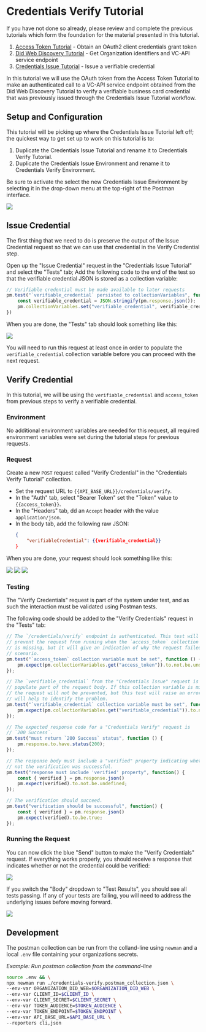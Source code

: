 # Credentials Verify Tutorial

If you have not done so already, please review and complete the previous tutorials which form the foundation for the material presented in this tutorial.

1. [Access Token Tutorial](../authentication/README.md) - Obtain an OAuth2 client credentials grant token
1. [Did Web Discovery Tutorial](../did-web-discovery/README.md) - Get Organization identifiers and VC-API service endpoint
1. [Credentials Issue Tutorial](../credentials-issue/README.md) - Issue a verifiable credential

In this tutorial we will use the OAuth token from the Access Token Tutorial to make an authenticated call to a VC-API service endpoint obtained from the Did Web Discovery Tutorial to verify a verifiable business card credential that was previously issued through the Credentials Issue Tutorial workflow.

## Setup and Configuration

This tutorial will be picking up where the Credentials Issue Tutorial left off; the quickest way to get set up to work on this tutorial is to:

1. Duplicate the Credentials Issue Tutorial and rename it to Credentials Verify Tutorial.
1. Duplicate the Credentials Issue Environment and rename it to Credentials Verify Environment.

Be sure to activate the select the new Credentials Issue Environment by selecting it in the drop-down menu at the top-right of the Postman interface.

<img src="./resources/select-environment.png"/>

## Issue Credential

The first thing that we need to do is preserve the output of the Issue Credential request so that we can use that credential in the Verify Credential step.

Open up the "Issue Credential" request in the "Credentials Issue Tutorial" and select the "Tests" tab; Add the following code to the end of the test so that the verifiable credential JSON is stored as a collection variable:

```javascript
// Verifiable credential must be made available to later requests
pm.test("`verifiable_credential` persisted to collectionVariables", function() {
    const verifiable_credential = JSON.stringify(pm.response.json());
    pm.collectionVariables.set("verifiable_credential", verifiable_credential);
})
```

When you are done, the "Tests" tab should look something like this:

<img src="./resources/persist-verifiable-credential.png"/>

You will need to run this request at least once in order to populate the `verifiable_credential` collection variable before you can proceed with the next request.

## Verify Credential

In this tutorial, we will be using the `verifiable_credential` and `access_token` from previous steps to verify a verifiable credential.

### Environment

No additional environment variables are needed for this request, all required environment variables were set during the tutorial steps for previous requests.

### Request

Create a new `POST` request called "Verify Credential" in the "Credentials Verify Tutorial" collection.

* Set the request URL to `{{API_BASE_URL}}/credentials/verify`.
* In the "Auth" tab, select "Bearer Token" set the "Token" value to `{{access_token}}`.
* In the "Headers" tab, dd an `Accept` header with the value `application/json`.
* In the body tab, add the following raw JSON:
  ```json
  {
      "verifiableCredential": {{verifiable_credential}}
  }
  ```

When you are done, your request should look something like this:

<img src="./resources/verify-credential-auth.png"/>
<img src="./resources/verify-credential-headers.png"/>
<img src="./resources/verify-credential-body.png"/>

### Testing

The "Verify Credentials" request is part of the system under test, and as such the interaction must be validated using Postman tests.

The following code should be added to the "Verify Credentials" request in the "Tests" tab:

```javascript
// The `/credentials/verify` endpoint is authenticated. This test will not
// prevent the request from running when the `access_token` collection variable
// is missing, but it will give an indication of why the request failed in that
// scenario.
pm.test("`access_token` collection variable must be set", function () {
    pm.expect(pm.collectionVariables.get("access_token")).to.not.be.undefined;
});

// The `verifiable_credential` from the "Credentials Issue" request is used to
// populate part of the request body. If this collection variable is missing,
// the request will not be prevented, but this test will raise an error that
// will help to identify the problem.
pm.test("`verifiable_credential` collection variable must be set", function () {
    pm.expect(pm.collectionVariables.get("verifiable_credential")).to.not.be.undefined;
});

// The expected response code for a "Credentials Verify" request is
// `200 Success`.
pm.test("must return `200 Success` status", function () {
    pm.response.to.have.status(200);
});

// The response body must include a "verified" property indicating whether or
// not the verification was successful.
pm.test("response must include 'verified' property", function() {
    const { verified } = pm.response.json()
    pm.expect(verified).to.not.be.undefined;
});

// The verification should succeed.
pm.test("verification should be successful", function() {
    const { verified } = pm.response.json()
    pm.expect(verified).to.be.true;
});
```

### Running the Request

You can now click the blue "Send" button to make the "Verify Credentials" request. If everything works properly, you should receive a response that indicates whether or not the credential could be verified:

<img src="./resources/verify-credential-response.png"/>

If you switch the "Body" dropdown to "Test Results", you should see all tests passing. If any of your tests are failing, you will need to address the underlying issues before moving forward.

<img src="./resources/verify-credential-tests-pass.png"/>

## Development

The postman collection can be run from the colland-line using `newman` and a local `.env` file containing your organizations secrets.

_Example: Run postman collection from the command-line_
```sh
source .env && \
npx newman run ./credentials-verify.postman_collection.json \
--env-var ORGANIZATION_DID_WEB=$ORGANIZATION_DID_WEB \
--env-var CLIENT_ID=$CLIENT_ID \
--env-var CLIENT_SECRET=$CLIENT_SECRET \
--env-var TOKEN_AUDIENCE=$TOKEN_AUDIENCE \
--env-var TOKEN_ENDPOINT=$TOKEN_ENDPOINT \
--env-var API_BASE_URL=$API_BASE_URL \
--reporters cli,json
```
